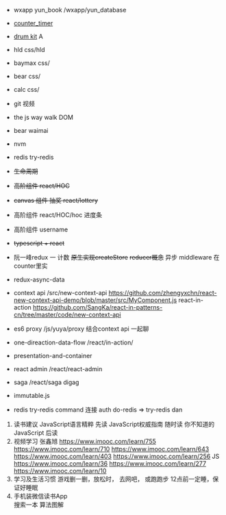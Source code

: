 - wxapp yun_book /wxapp/yun_database
- [counter_timer](https://github.com/wesbos/JavaScript30/blob/master/29%20-%20Countdown%20Timer/scripts-FINISHED.js)
- [drum kit](https://github.com/wesbos/JavaScript30/tree/master/01%20-%20JavaScript%20Drum%20Kit) A 
- hld  css/hld
- baymax css/
- bear  css/
- calc  css/
- git 视频
- the js way  walk DOM  
- bear waimai  



- nvm 
- redis  try-redis
- ~~生命周期~~ 
- ~~高阶组件  react/HOC~~
- ~~canvas 组件 抽奖 react/lottery~~
- 高阶组件  react/HOC/hoc  进度条
- 高阶组件 username
- ~~typescript + react~~
- 阮一峰redux 一  计数
  ~~原生实现createStore~~
  ~~reducer概念~~
  异步 middleware 在 counter里实

- redux-async-data  
- context api
  /src/new-context-api  https://github.com/zhengyxchn/react-new-context-api-demo/blob/master/src/MyComponent.js
  react-in-action  https://github.com/SangKa/react-in-patterns-cn/tree/master/code/new-context-api

- es6 proxy /js/yuya/proxy  结合context api 一起聊
- one-direaction-data-flow   /react/in-action/    
- presentation-and-container   
- react admin   /react/react-admin
- saga  /react/saga
  digag
- immutable.js
- redis 
    try-redis
    command 连接 auth
    do-redis =>  try-redis
    dan


1.  读书建议
  JavaScript语言精粹 先读
  JavaScript权威指南 随时读
  你不知道的JavaScript 后读
2. 视频学习
  张鑫旭
  https://www.imooc.com/learn/755
  https://www.imooc.com/learn/710
  https://www.imooc.com/learn/643
  https://www.imooc.com/learn/403
  https://www.imooc.com/learn/256
  JS 
  https://www.imooc.com/learn/36
  https://www.imooc.com/learn/277
  https://www.imooc.com/learn/10
3. 学习及生活习惯
  游戏删一删，放松时， 去网吧， 或跑跑步
  12点前一定睡，保证好睡眠
4. 手机装微信读书App  
  搜索一本 算法图解
  